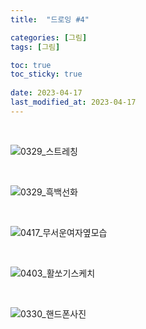 ```yaml
---
title:  "드로잉 #4"

categories: [그림]
tags: [그림]

toc: true
toc_sticky: true
 
date: 2023-04-17
last_modified_at: 2023-04-17
---
```


<br>

![0329_스트레칭](https://user-images.githubusercontent.com/96360829/232403973-cf7ac49b-9fd8-4358-bb45-479202df0b5a.png)

<br>

![0329_흑백선화](https://user-images.githubusercontent.com/96360829/232403980-b5782fc0-2022-441d-b9ed-be1d13e9ea54.png)

<br>

![0417_무서운여자옆모습](https://user-images.githubusercontent.com/96360829/232404042-b2731156-719b-4df3-a898-234a19e2858a.png)

<br>

![0403_활쏘기스케치](https://user-images.githubusercontent.com/96360829/232409515-fe871329-d050-42ad-852b-fce00bb14c9c.png)

<br>

![0330_핸드폰사진](https://user-images.githubusercontent.com/96360829/232403998-748df663-9a92-4db8-984e-91f6b459cb5b.png)

<br>